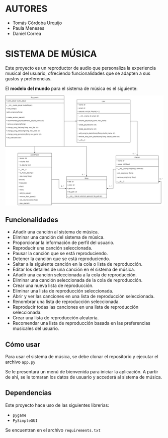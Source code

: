 # AUTORES

- Tomás Córdoba Urquijo
- Paula Meneses
- Daniel Correa

# SISTEMA DE MÚSICA

Este proyecto es un reproductor de audio que personaliza la experiencia musical del usuario, ofreciendo funcionalidades 
que se adapten a sus gustos y preferencias.

El **modelo del mundo** para el sistema de música es el siguiente:

![Modelo del mundo del sistema musica](assets/UML/uml_sys_m.png)



## Funcionalidades

- Añadir una canción al sistema de música.
- Eliminar una canción del sistema de música.
- Proporcionar la información de perfil del usuario.
- Reproducir una canción seleccionada.
- Pausar la canción que se está reproduciendo.
- Detener la canción que se está reproduciendo.
- Saltar a la siguiente canción en la cola o lista de reproducción.
- Editar los detalles de una canción en el sistema de música.
- Añadir una canción seleccionada a la cola de reproducción.
- Eliminar una canción seleccionada de la cola de reproducción.
- Crear una nueva lista de reproducción.
- Eliminar una lista de reproducción seleccionada.
- Abrir y ver las canciones en una lista de reproducción seleccionada.
- Renombrar una lista de reproducción seleccionada.
- Reproducir todas las canciones en una lista de reproducción seleccionada.
- Crear una lista de reproducción aleatoria.
- Recomendar una lista de reproducción basada en las preferencias musicales del usuario.

## Cómo usar

Para usar el sistema de música, se debe clonar el repositorio y ejecutar el archivo `app.py`

Se le presentará un menú de bienvenida para iniciar la aplicación. A partir de ahí, se le tomaran los datos de usuario y 
accederá al sistema de música.

## Dependencias

Este proyecto hace uso de las siguientes librerías:

- `pygame`
- `PySimpleGUI`

Se encuentran en el archivo `requirements.txt`
